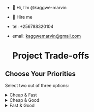 - 👋 Hi, I’m @kaggwe-marvin
- 👀 Hire me
- tel: +256788320104
- email: kaggwemarvin@gmail.com

  # Project Trade-offs

## Choose Your Priorities

Select two out of three options:

<details>
<summary>Cheap & Fast</summary>

- [x] This option prioritizes cost-effectiveness and quick delivery.
- [ ] Quality might be compromised.
</details>

<details>
<summary>Cheap & Good</summary>

- [x] This option emphasizes cost-effectiveness and high quality.
- [ ] Project might take longer to complete.
</details>

<details>
<summary>Fast & Good</summary>

- [ ] This option focuses on quick delivery and high quality.
- [x] It may come with higher costs.
</details>


<!---
kaggwe-marvin/kaggwe-marvin is a ✨ special ✨ repository because its `README.md` (this file) appears on your GitHub profile.
You can click the Preview link to take a look at your changes.
--->
